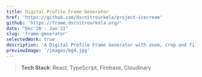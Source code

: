 ```yaml
---
title: Digital Profile Frame Generator
href: 'https://github.com/dscnitrourkela/project-icecream'
github: 'https://frame.dscnitrourkela.org/'
date: "Dec'20 - Jan'21"
slug: 'frame-generator'
selectedWork: true
description: 'A Digital Profile Frame Generator with zoom, crop and filter functionalities'
previewImage: '/images/bg4.jpg'
---
```


> **Tech Stack**: React, TypeScript, Firebase, Cloudinary
